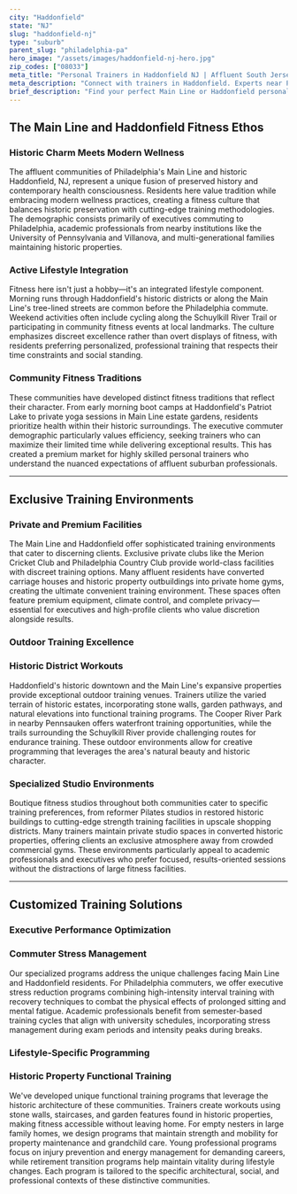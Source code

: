 ```yaml
---
city: "Haddonfield"
state: "NJ"
slug: "haddonfield-nj"
type: "suburb"
parent_slug: "philadelphia-pa"
hero_image: "/assets/images/haddonfield-nj-hero.jpg"
zip_codes: ["08033"]
meta_title: "Personal Trainers in Haddonfield NJ | Affluent South Jersey Commuter Fitness"
meta_description: "Connect with trainers in Haddonfield. Experts near PATCO line, focusing on commuter fitness, historic residential gyms, and family wellness."
brief_description: "Find your perfect Main Line or Haddonfield personal trainer through our exclusive matching service. We connect busy executives, academic professionals, and affluent suburbanites with elite trainers who understand your demanding schedule and high expectations. Whether you're commuting to Philadelphia or balancing family life in historic Haddonfield, our vetted professionals specialize in time-efficient, results-driven training. From private home gym sessions to exclusive club workouts, we match you with trainers who align with your lifestyle goals. Stop wasting time searching and start achieving your fitness potential with our personalized matching service today."
---
```

## The Main Line and Haddonfield Fitness Ethos

### Historic Charm Meets Modern Wellness

The affluent communities of Philadelphia's Main Line and historic Haddonfield, NJ, represent a unique fusion of preserved history and contemporary health consciousness. Residents here value tradition while embracing modern wellness practices, creating a fitness culture that balances historic preservation with cutting-edge training methodologies. The demographic consists primarily of executives commuting to Philadelphia, academic professionals from nearby institutions like the University of Pennsylvania and Villanova, and multi-generational families maintaining historic properties.

### Active Lifestyle Integration

Fitness here isn't just a hobby—it's an integrated lifestyle component. Morning runs through Haddonfield's historic districts or along the Main Line's tree-lined streets are common before the Philadelphia commute. Weekend activities often include cycling along the Schuylkill River Trail or participating in community fitness events at local landmarks. The culture emphasizes discreet excellence rather than overt displays of fitness, with residents preferring personalized, professional training that respects their time constraints and social standing.

### Community Fitness Traditions

These communities have developed distinct fitness traditions that reflect their character. From early morning boot camps at Haddonfield's Patriot Lake to private yoga sessions in Main Line estate gardens, residents prioritize health within their historic surroundings. The executive commuter demographic particularly values efficiency, seeking trainers who can maximize their limited time while delivering exceptional results. This has created a premium market for highly skilled personal trainers who understand the nuanced expectations of affluent suburban professionals.

---

## Exclusive Training Environments

### Private and Premium Facilities

The Main Line and Haddonfield offer sophisticated training environments that cater to discerning clients. Exclusive private clubs like the Merion Cricket Club and Philadelphia Country Club provide world-class facilities with discreet training options. Many affluent residents have converted carriage houses and historic property outbuildings into private home gyms, creating the ultimate convenient training environment. These spaces often feature premium equipment, climate control, and complete privacy—essential for executives and high-profile clients who value discretion alongside results.

### Outdoor Training Excellence

### Historic District Workouts

Haddonfield's historic downtown and the Main Line's expansive properties provide exceptional outdoor training venues. Trainers utilize the varied terrain of historic estates, incorporating stone walls, garden pathways, and natural elevations into functional training programs. The Cooper River Park in nearby Pennsauken offers waterfront training opportunities, while the trails surrounding the Schuylkill River provide challenging routes for endurance training. These outdoor environments allow for creative programming that leverages the area's natural beauty and historic character.

### Specialized Studio Environments

Boutique fitness studios throughout both communities cater to specific training preferences, from reformer Pilates studios in restored historic buildings to cutting-edge strength training facilities in upscale shopping districts. Many trainers maintain private studio spaces in converted historic properties, offering clients an exclusive atmosphere away from crowded commercial gyms. These environments particularly appeal to academic professionals and executives who prefer focused, results-oriented sessions without the distractions of large fitness facilities.

---

## Customized Training Solutions

### Executive Performance Optimization

### Commuter Stress Management

Our specialized programs address the unique challenges facing Main Line and Haddonfield residents. For Philadelphia commuters, we offer executive stress reduction programs combining high-intensity interval training with recovery techniques to combat the physical effects of prolonged sitting and mental fatigue. Academic professionals benefit from semester-based training cycles that align with university schedules, incorporating stress management during exam periods and intensity peaks during breaks.

### Lifestyle-Specific Programming

### Historic Property Functional Training

We've developed unique functional training programs that leverage the historic architecture of these communities. Trainers create workouts using stone walls, staircases, and garden features found in historic properties, making fitness accessible without leaving home. For empty nesters in large family homes, we design programs that maintain strength and mobility for property maintenance and grandchild care. Young professional programs focus on injury prevention and energy management for demanding careers, while retirement transition programs help maintain vitality during lifestyle changes. Each program is tailored to the specific architectural, social, and professional contexts of these distinctive communities.